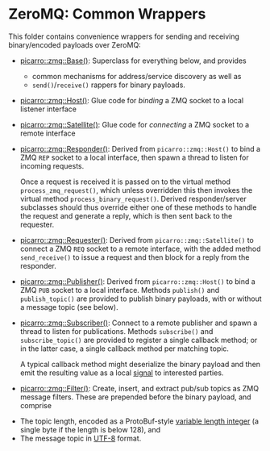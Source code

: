 ZeroMQ: Common Wrappers
=======================

This folder contains convenience wrappers for sending and receiving binary/encoded payloads over ZeroMQ:

* [picarro::zmq::Base()](zmq-base.h++]): Superclass for everything below, and provides
  - common mechanisms for address/service discovery as well as
  - `send()`/`receive()` rappers for binary payloads.

* [picarro::zmq::Host()](zmq-host.h++): Glue code for *binding* a ZMQ socket to a local listener interface

* [picarro::zmq::Satellite()](zmq-satellite.h++): Glue code for *connecting* a ZMQ socket to a remote interface

* [picarro::zmq::Responder()](zmq-responder.h++): Derived from `picarro::zmq::Host()` to bind a ZMQ `REP` socket to a local interface, then spawn a thread to listen for incoming requests.

  Once a request is received it is passed on to the virtual method `process_zmq_request()`, which unless overridden this then invokes the virtual method `process_binary_request()`.  Derived responder/server subclasses should thus override either one of these methods to handle the request and generate a reply, which is then sent back to the requester.

* [picarro::zmq::Requester()](zmq-requester.h++): Derived from `picarro::zmq::Satellite()` to connect a ZMQ `REQ` socket to a remote interface, with the added method `send_receive()` to issue a request and then block for a reply from the responder.

* [picarro::zmq::Publisher()](zmq-publisher.h++): Derived from `picarro::zmq::Host()` to bind a ZMQ `PUB` socket to a local interface.  Methods `publish()` and `publish_topic()` are provided to publish binary payloads, with or without a message topic (see below).

* [picarro::zmq::Subscriber()](zmq-subscriber.h++): Connect to a remote publisher and spawn a thread to listen for publications. Methods `subscribe()` and `subscribe_topic()` are provided to register a single callback method; or in the latter case, a single callback method per matching topic.

  A typical callback method might deserialize the binary payload and then emit the resulting value as a local [signal](../../../core/thread/signaltemplate.h++) to interested parties.

* [picarro::zmq::Filter()](zmq-filter.h++): Create, insert, and extract pub/sub topics as ZMQ message filters. These are prepended before the binary payload, and comprise
 - The topic length, encoded as a ProtoBuf-style [variable length integer](https://protobuf.dev/programming-guides/encoding/#varints) (a single byte if the length is below 128), and
 - The message topic in [UTF-8](https://en.wikipedia.org/wiki/UTF-8) format.
